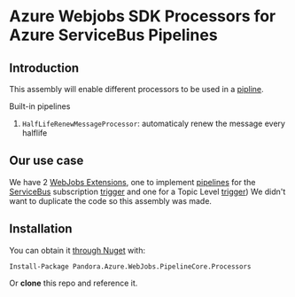 # Azure Webjobs SDK Processors for Azure ServiceBus Pipelines

## Introduction
This assembly will enable different processors to be used in a [pipline][3].

Built-in pipelines

1. `HalfLifeRenewMessageProcessor`: automaticaly renew the message every halflife

## Our use case
We have 2 [WebJobs Extensions][1], one to implement [pipelines][3] for the [ServiceBus][2] subscription [trigger][5] and one for a Topic Level [trigger][4])
We didn't want to duplicate the code so this assembly was made.

## Installation
You can obtain it [through Nuget][0] with:

    Install-Package Pandora.Azure.WebJobs.PipelineCore.Processors

Or **clone** this repo and reference it.

[\\]: Refrences
[0]: https://www.nuget.org/packages/Pandora.Azure.WebJobs.PipelineCore.Processors
[1]: https://github.com/Azure/azure-webjobs-sdk-extensions
[2]: https://azure.microsoft.com/en-us/documentation/services/service-bus
[3]: https://github.com/PandoraJewelry/WebJobs.PipelineCore
[4]: https://github.com/PandoraJewelry/WebJobs.Extensions.TopicTrigger
[5]: https://github.com/PandoraJewelry/WebJobs.Extensions.ServiceBusPipeline
